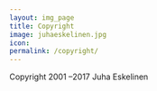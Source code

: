 ```yaml
---
layout: img_page
title: Copyright
image: juhaeskelinen.jpg
icon: 
permalink: /copyright/
---
```


Copyright&nbsp;2001&nbsp;&ndash;2017&nbsp;Juha&nbsp;Eskelinen
